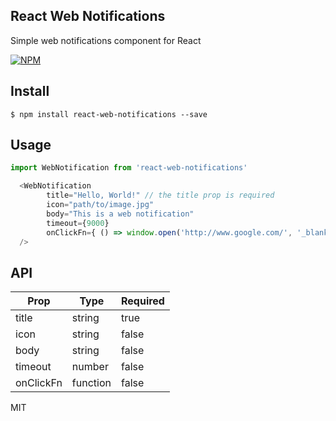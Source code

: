 ## React Web Notifications

Simple web notifications component for React

[![NPM](https://nodei.co/npm/react-web-notifications.png)](https://nodei.co/npm/react-web-notifications/)

## Install

```
$ npm install react-web-notifications --save
```

## Usage

```js
import WebNotification from 'react-web-notifications'
```

```js
  <WebNotification
        title="Hello, World!" // the title prop is required
        icon="path/to/image.jpg"
        body="This is a web notification"
        timeout={9000}
        onClickFn={ () => window.open('http://www.google.com/', '_blank') } // open your own site on notification click
  />

```

## API

| Prop  | Type   | Required |
|-------|--------|----------|
| title | string | true     |
| icon  | string | false    |
| body  | string | false    |
| timeout  | number | false    |
| onClickFn  | function | false    |



MIT
